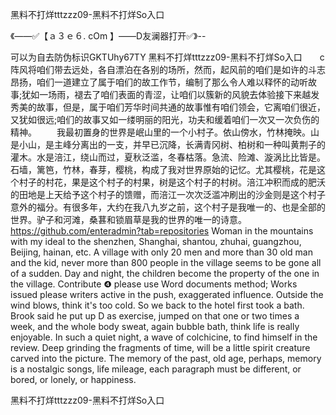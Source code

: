 黑料不打烊tttzzz09-黑料不打烊So入口

《——✅【ａ３ｅ６. cOm 】——D友澜器打开✅》--

可以为自去防伪标识GKTUhy67TY
黑料不打烊tttzzz09-黑料不打烊So入口　　c阵风将咱们带去远处，各自漂泊在各别的场所，然而，起风前的咱们是如许的斗志昂扬，咱们一道建立了属于咱们的故工作节，编制了那么令人难以释怀的动听故事;犹如一场雨，褪去了咱们表面的青涩，让咱们以簇新的风貌去体验接下来越发秀美的故事，但是，属于咱们芳华时间共通的故事惟有咱们领会，它离咱们很近，又犹如很远;咱们的故事又如一缕明丽的阳光，功夫和缓着咱们一次又一次负伤的精神。
　　我最初置身的世界是岷山里的一个小村子。依山傍水，竹林掩映。山是小山，是主峰分离出的一支，并早已沉降，长满青冈树、柏树和一种叫黄荆子的灌木。水是涪江，绕山而过，夏秋泛滥，冬春枯落。急流、险滩、漩涡比比皆是。石墙，篱笆，竹林，春芽，樱桃，构成了我对世界原始的记忆。尤其樱桃，花是这个村子的村花，果是这个村子的村果，树是这个村子的村树。涪江冲积而成的肥沃的田地是上天给予这个村子的馈赠，而涪江一次次泛滥冲刷出的沙金则是这个村子意外的福分。有很多年，大约在我八九岁之前，这个村子是我唯一的、也是全部的世界。驴子和河滩，桑葚和锁眉草是我的世界的唯一的诗意。
https://github.com/enteradmin?tab=repositories
Woman in the mountains with my ideal to the shenzhen, Shanghai, shantou, zhuhai, guangzhou, Beijing, hainan, etc.
A village with only 20 men and more than 30 old man and the kid, never more than 800 people in the village seems to be gone all of a sudden.
Day and night, the children become the property of the one in the village.
Contribute ❹ please use Word documents method;
Works issued please writers active in the push, exaggerated influence.
Outside the wind blows, think it's too cold.
So we back to the hotel first took a bath.
Brook said he put up D as exercise, jumped on that one or two times a week, and the whole body sweat, again bubble bath, think life is really enjoyable.
In such a quiet night, a wave of colchicine, to find himself in the review.
Deep grinding the fragments of time, will be a little spirit creature carved into the picture.
The memory of the past, old age, perhaps, memory is a nostalgic songs, life mileage, each paragraph must be different, or bored, or lonely, or happiness.




黑料不打烊tttzzz09-黑料不打烊So入口
